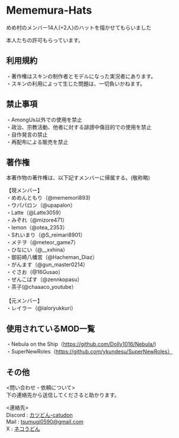 # Mememura-Hats



めめ村のメンバー14人(+2人)のハットを描かせてもらいました</br>

本人たちの許可もらっています。</br>

## 利用規約</br>
・著作権はスキンの制作者とモデルになった実況者にあります。</br>
・スキンの利用によって生じた問題は、一切負いかねます。</br>


## 禁止事項</br>
・AmongUs以外での使用を禁止</br>
・政治、宗教活動、他者に対する誹謗中傷目的での使用を禁止</br>
・自作発言の禁止</br>
・再配布による販売を禁止</br>


## 著作権</br>
 
 本著作物の著作権は、以下記すメンバーに帰属する。(敬称略)</br>
 
【現メンバー】</br>
 ・めめんともり（@mememori893)</br>
 ・ウパパロン（@upapalon）</br>
 ・Latte（@Latte3059）</br>
 ・みぞれ（@mizore471）</br>
 ・Iemon（@otea_2353）</br>
 ・Sれいまり（@S_reimari8901）</br>
 ・メテヲ（@meteor_game7）</br>
 ・ひなにい（@__xxhina）</br>
 ・御前崎八幡宮（@Hacheman_Diaz）</br>
 ・がんます（@gun_master0214）</br>
 ・ぐさお（@16Gusao）</br>
 ・ぜんこぱす（@zennkopasu）</br>
 ・茶子(@chaaaco_youtube）</br>
</br>
【元メンバー】</br>
・レイラー（@laloryukkuri）</br>

## 使用されているMOD一覧</br>

・Nebula on the Ship（https://github.com/Dolly1016/Nebula/)</br>
・SuperNewRoles（https://github.com/ykundesu/SuperNewRoles）</br>

## その他
<問い合わせ・依頼について>  
下の連絡先から送信してくださると助かります。

<連絡先>  
Discord : [カツどん-catudon](https://discord.gg/mNgV3H6k)  
Mail : tsumugi0590@gmail.com  
X : [ネコうどん](https://x.com/catudon_1276)  
